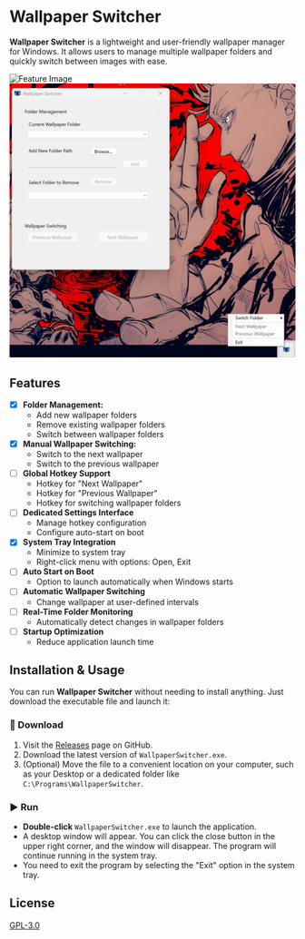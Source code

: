 # Wallpaper Switcher

**Wallpaper Switcher** is a lightweight and user-friendly wallpaper manager for Windows. It allows users to manage multiple wallpaper folders and quickly switch between images with ease.

![Feature Image](./assets/imgs/GUI.png)
![Feature Image](./assets/imgs/SystemTray.png)


## Features 

- [x] **Folder Management:** 
  - Add new wallpaper folders
  - Remove existing wallpaper folders
  - Switch between wallpaper folders
- [x] **Manual Wallpaper Switching:** 
  - Switch to the next wallpaper
  - Switch to the previous wallpaper
- [ ] **Global Hotkey Support**
  - Hotkey for "Next Wallpaper"
  - Hotkey for "Previous Wallpaper"
  - Hotkey for switching wallpaper folders
- [ ] **Dedicated Settings Interface**
  - Manage hotkey configuration
  - Configure auto-start on boot
- [x] **System Tray Integration**
  - Minimize to system tray
  - Right-click menu with options: Open, Exit
- [ ] **Auto Start on Boot**
  - Option to launch automatically when Windows starts
- [ ] **Automatic Wallpaper Switching**
  - Change wallpaper at user-defined intervals
- [ ] **Real-Time Folder Monitoring**
  - Automatically detect changes in wallpaper folders
- [ ] **Startup Optimization**
  - Reduce application launch time

## Installation & Usage

You can run **Wallpaper Switcher** without needing to install anything. Just download the executable file and launch it:

### 🔽 Download

1. Visit the [Releases](https://github.com/lorenzoyang/WallpaperSwitcher/releases) page on GitHub.
2. Download the latest version of `WallpaperSwitcher.exe`.
3. (Optional) Move the file to a convenient location on your computer, such as your Desktop or a dedicated folder like `C:\Programs\WallpaperSwitcher`.

### ▶️ Run

- **Double-click** `WallpaperSwitcher.exe` to launch the application.
- A desktop window will appear. You can click the close button in the upper right corner, and the window will disappear. The program will continue running in the system tray.
- You need to exit the program by selecting the "Exit" option in the system tray.

## License

[GPL-3.0](LICENSE)
